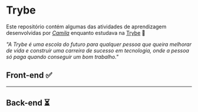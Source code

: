 # Trybe

Este repositório contém algumas das atividades de aprendizagem desenvolvidas por _[Camila](https://www.linkedin.com/in/camila-gons)_ enquanto estudava na [Trybe](https://www.betrybe.com/) 🚀

_"A Trybe é uma escola do futuro para qualquer pessoa que queira melhorar de vida e construir uma carreira de sucesso em tecnologia, onde a pessoa só paga quando conseguir um bom trabalho."_

## Front-end ✅
---
## Back-end ⏳


